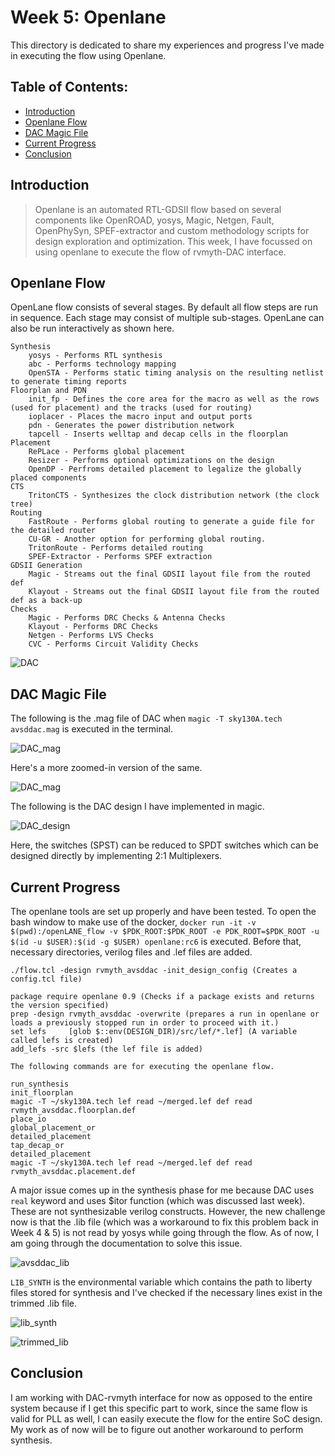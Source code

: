 # Week 5: Openlane

This directory is dedicated to share my experiences and progress I've made in executing the flow using Openlane.

## Table of Contents:
   - [Introduction](https://github.com/harishMadhavan1010/RISC-V-based-SOC/blob/main/Week%205/README.md#introduction)
   - [Openlane Flow](https://github.com/harishMadhavan1010/RISC-V-based-SOC/blob/main/Week%205/README.md#openlane-flow)
   - [DAC Magic File](https://github.com/harishMadhavan1010/RISC-V-based-SOC/blob/main/Week%205/README.md#dac-magic-file)
   - [Current Progress](https://github.com/harishMadhavan1010/RISC-V-based-SOC/blob/main/Week%205/README.md#current-progress)
   - [Conclusion](https://github.com/harishMadhavan1010/RISC-V-based-SOC/blob/main/Week%205/README.md#conclusion)

## Introduction

> Openlane is an automated RTL-GDSII flow based on several components like OpenROAD, yosys, Magic, Netgen, Fault, OpenPhySyn, SPEF-extractor and custom methodology scripts for design exploration and optimization. This week, I have focussed on using openlane to execute the flow of rvmyth-DAC interface.

## Openlane Flow

OpenLane flow consists of several stages. By default all flow steps are run in sequence. Each stage may consist of multiple sub-stages. OpenLane can also be run interactively as shown here.

    Synthesis
        yosys - Performs RTL synthesis
        abc - Performs technology mapping
        OpenSTA - Performs static timing analysis on the resulting netlist to generate timing reports
    Floorplan and PDN
        init_fp - Defines the core area for the macro as well as the rows (used for placement) and the tracks (used for routing)
        ioplacer - Places the macro input and output ports
        pdn - Generates the power distribution network
        tapcell - Inserts welltap and decap cells in the floorplan
    Placement
        RePLace - Performs global placement
        Resizer - Performs optional optimizations on the design
        OpenDP - Perfroms detailed placement to legalize the globally placed components
    CTS
        TritonCTS - Synthesizes the clock distribution network (the clock tree)
    Routing
        FastRoute - Performs global routing to generate a guide file for the detailed router
        CU-GR - Another option for performing global routing.
        TritonRoute - Performs detailed routing
        SPEF-Extractor - Performs SPEF extraction
    GDSII Generation
        Magic - Streams out the final GDSII layout file from the routed def
        Klayout - Streams out the final GDSII layout file from the routed def as a back-up
    Checks
        Magic - Performs DRC Checks & Antenna Checks
        Klayout - Performs DRC Checks
        Netgen - Performs LVS Checks
        CVC - Performs Circuit Validity Checks


![DAC](../Week%206/images/Capture6.png)

## DAC Magic File

The following is the .mag file of DAC when `magic -T sky130A.tech avsddac.mag` is executed in the terminal.

![DAC_mag](../Week%206/images/Capture8.PNG)

Here's a more zoomed-in version of the same.

![DAC_mag](../Week%206/images/Capture9.PNG)

The following is the DAC design I have implemented in magic.

![DAC_design](../Week%206/images/Capture7.png)

Here, the switches (SPST) can be reduced to SPDT switches which can be designed directly by implementing 2:1 Multiplexers.

## Current Progress

The openlane tools are set up properly and have been tested. To open the bash window to make use of the docker, `docker run -it -v $(pwd):/openLANE_flow -v $PDK_ROOT:$PDK_ROOT -e PDK_ROOT=$PDK_ROOT -u $(id -u $USER):$(id -g $USER) openlane:rc6` is executed. Before that, necessary directories, verilog files and .lef files are added.

```
./flow.tcl -design rvmyth_avsddac -init_design_config (Creates a config.tcl file)

package require openlane 0.9 (Checks if a package exists and returns the version specified)
prep -design rvmyth_avsddac -overwrite (prepares a run in openlane or loads a previously stopped run in order to proceed with it.)
set lefs 	 [glob $::env(DESIGN_DIR)/src/lef/*.lef] (A variable called lefs is created)
add_lefs -src $lefs (the lef file is added)

The following commands are for executing the openlane flow.

run_synthesis
init_floorplan
magic -T ~/sky130A.tech lef read ~/merged.lef def read rvmyth_avsddac.floorplan.def
place_io
global_placement_or
detailed_placement
tap_decap_or
detailed_placement
magic -T ~/sky130A.tech lef read ~/merged.lef def read rvmyth_avsddac.placement.def
```

A major issue comes up in the synthesis phase for me because DAC uses `real` keyword and uses $itor function (which was discussed last week). These are not synthesizable verilog constructs. However, the new challenge now is that the .lib file (which was a workaround to fix this problem back in Week 4 & 5) is not read by yosys while going through the flow. As of now, I am going through the documentation to solve this issue.

![avsddac_lib](../Week%206/images/Capture3.PNG)

`LIB_SYNTH` is the environmental variable which contains the path to liberty files stored for synthesis and I've checked if the necessary lines exist in the trimmed .lib file.

![lib_synth](../Week%206/images/Capture4.PNG)

![trimmed_lib](../Week%206/images/Capture5.PNG)

## Conclusion

I am working with DAC-rvmyth interface for now as opposed to the entire system because if I get this specific part to work, since the same flow is valid for PLL as well, I can easily execute the flow for the entire SoC design. My work as of now will be to figure out another workaround to perform synthesis.
